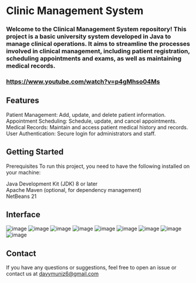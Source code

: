 # Clinic Management System

### Welcome to the Clinical Management System repository! This project is a basic university system developed in Java to manage clinical operations. It aims to streamline the processes involved in clinical management, including patient registration, scheduling appointments and exams, as well as maintaining medical records.

### https://www.youtube.com/watch?v=p4gMhso04Ms

## Features
 Patient Management: Add, update, and delete patient information. <br>
Appointment Scheduling: Schedule, update, and cancel appointments.  <br>
Medical Records: Maintain and access patient medical history and records.  <br>
User Authentication: Secure login for administrators and staff.  <br>

## Getting Started
Prerequisites
To run this project, you need to have the following installed on your machine:

Java Development Kit (JDK) 8 or later <br>
Apache Maven (optional, for dependency management) <br>
NetBeans 21

## Interface

![image](https://github.com/Dmuniiz/project-a3-psc-system-clinics-java/assets/167584293/37f823bd-5ddf-458d-8101-022b34117541)
![image](https://github.com/Dmuniiz/project-a3-psc-system-clinics-java/assets/167584293/236b7918-1d32-49c1-b3c3-08550de2ced3)
![image](https://github.com/Dmuniiz/project-a3-psc-system-clinics-java/assets/167584293/a971ad23-933a-4678-b754-b6ea11062aec)
![image](https://github.com/Dmuniiz/project-a3-psc-system-clinics-java/assets/167584293/fe4c918a-4aa6-4d22-8788-9c362b757177)
![image](https://github.com/Dmuniiz/project-a3-psc-system-clinics-java/assets/167584293/31f504b5-306d-4234-b15b-06bb2921eeef)
![image](https://github.com/Dmuniiz/project-a3-psc-system-clinics-java/assets/167584293/fd551be0-d4e1-409e-837e-5b608926f261)
![image](https://github.com/Dmuniiz/project-a3-psc-system-clinics-java/assets/167584293/5585087e-b1f4-4e9e-8948-84a4f4e51087)
![image](https://github.com/Dmuniiz/project-a3-psc-system-clinics-java/assets/167584293/e3a09d67-0ed2-4d65-ad54-047f0ad10cba)
![image](https://github.com/Dmuniiz/project-a3-psc-system-clinics-java/assets/167584293/898e5ccb-92b4-4b7f-8155-29c1709d9559)

## Contact
If you have any questions or suggestions, feel free to open an issue or contact us at davymuniz6@gmail.com


